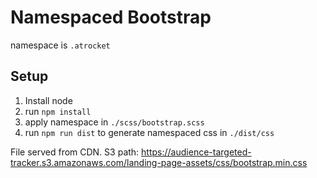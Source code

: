 # Namespaced Bootstrap

namespace is `.atrocket`

## Setup

1. Install node
2. run `npm install`
3. apply namespace in `./scss/bootstrap.scss`
4. run `npm run dist` to generate namespaced css in `./dist/css`

File served from CDN. S3 path: https://audience-targeted-tracker.s3.amazonaws.com/landing-page-assets/css/bootstrap.min.css
